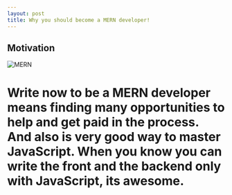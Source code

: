 ```yaml
---
layout: post
title: Why you should become a MERN developer!
---
```


## Motivation

![MERN]({{site.baseurl}}/images/Blog-Article-MERN-Stack.jpg)

# Write now to be a MERN developer means finding many opportunities to help and get paid in the process. And also is very good way to master JavaScript. When you know you can write the front and the backend only with JavaScript, its awesome.

